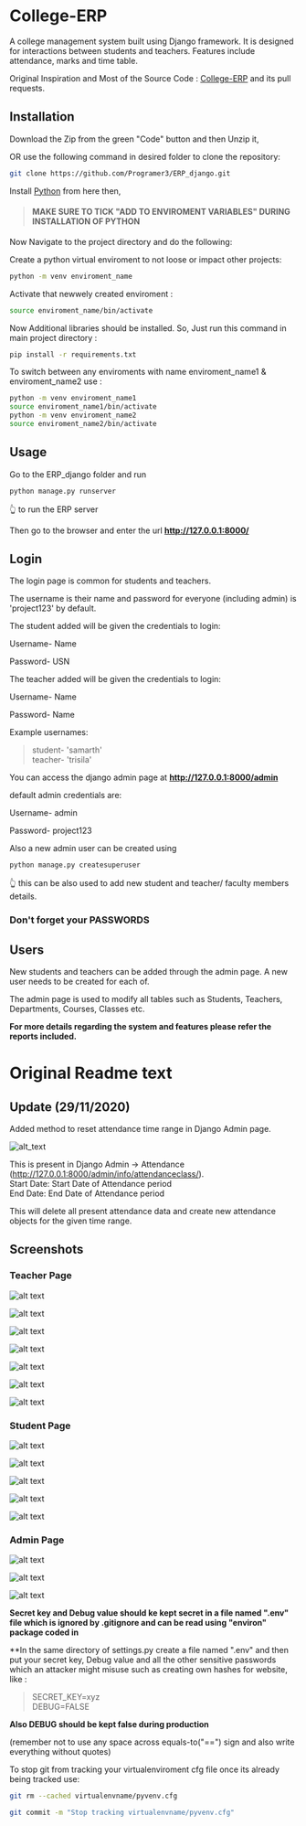 # College-ERP

A college management system built using Django framework. It is designed for interactions between students and teachers. Features include attendance, marks and time table.

Original Inspiration and Most of the Source Code : [College-ERP](https://github.com/samarth-p/College-ERP) and its pull requests.

## Installation

Download the Zip from the green "Code" button and then Unzip it,

OR use the following command in desired folder to clone the repository:

```bash
git clone https://github.com/Programer3/ERP_django.git
```

Install [Python](https://www.python.org/downloads/) from here then,

> #### MAKE SURE TO TICK "ADD TO ENVIROMENT VARIABLES" DURING INSTALLATION OF PYTHON

Now Navigate to the project directory and do the following:

Create a python virtual enviroment to not loose or impact other projects:

```bash
python -m venv enviroment_name
```

Activate that newwely created enviroment :

```bash
source enviroment_name/bin/activate
```

Now Additional libraries should be installed. So, Just run this command in main project directory :

```bash
pip install -r requirements.txt
```

To switch between any enviroments with name enviroment_name1 & enviroment_name2 use :

```bash
python -m venv enviroment_name1
source enviroment_name1/bin/activate
python -m venv enviroment_name2
source enviroment_name2/bin/activate
```

## Usage

Go to the ERP_django folder and run

```bash
python manage.py runserver
```

👆 to run the ERP server

Then go to the browser and enter the url **<http://127.0.0.1:8000/>**

## Login

The login page is common for students and teachers.  

The username is their name and password for everyone (including admin) is 'project123' by default.

The student added will be given the credentials to login:

Username- Name  

Password- USN

The teacher added will be given the credentials to login:

Username- Name

Password- Name

Example usernames:  
> student- 'samarth'  
> teacher- 'trisila'  

You can access the django admin page at **<http://127.0.0.1:8000/admin>**

default admin credentials are:

Username- admin

Password- project123

Also a new admin user can be created using

```bash
python manage.py createsuperuser
```

👆 this can be also used to add new student and teacher/ faculty members details.

### Don't forget your PASSWORDS

## Users

New students and teachers can be added through the admin page. A new user needs to be created for each of.

The admin page is used to modify all tables such as Students, Teachers, Departments, Courses, Classes etc.

**For more details regarding the system and features please refer the reports included.**

# Original Readme text

## Update (29/11/2020)

Added method to reset attendance time range in Django Admin page.

![alt_text](https://i.imgur.com/0xOWmUZ.png)

This is present in Django Admin -> Attendance (<http://127.0.0.1:8000/admin/info/attendanceclass/>).  
Start Date: Start Date of Attendance period  
End Date: End Date of Attendance period

This will delete all present attendance data and create new attendance objects for the given time range.

## Screenshots

### Teacher Page

![alt text](https://imgur.com/pMAoEbG.png)

![alt text](https://imgur.com/ZiQ3RRA.png)

![alt text](https://imgur.com/i025CJW.png)

![alt text](https://imgur.com/HQlLYmC.png)

![alt text](https://imgur.com/j6RyBmU.png)

![alt text](https://imgur.com/xIKEMvQ.png)

![alt text](https://imgur.com/4Rl7Fpv.png)

### Student Page

![alt text](https://imgur.com/isL9cjz.png)

![alt text](https://imgur.com/5pzl7m3.png)

![alt text](https://imgur.com/7zWhHZx.png)

![alt text](https://imgur.com/fu7gxk8.png)

![alt text](https://imgur.com/NZqU268.png)

### Admin Page

![alt text](https://imgur.com/sDvDc9N.png)

![alt text](https://imgur.com/tMKWx6f.png)

![alt text](https://imgur.com/PvCsNeB.png)

**Secret key and Debug value should ke kept secret in a file named ".env" file which is ignored by .gitignore and can be read using "environ" package coded in**  

**In the same directory of settings.py create a file named ".env" and then put your secret key, Debug value and all the other sensitive passwords which an attacker might misuse such as creating own hashes for website, like :  

>SECRET_KEY=xyz  
>DEBUG=FALSE

**Also DEBUG should be kept false during production**  

(remember not to use any space across equals-to("==") sign and also write everything without quotes)

To stop git from tracking your virtualenviroment cfg file once its already being tracked use:

```bash
git rm --cached virtualenvname/pyvenv.cfg
```

```bash
git commit -m "Stop tracking virtualenvname/pyvenv.cfg"
```
